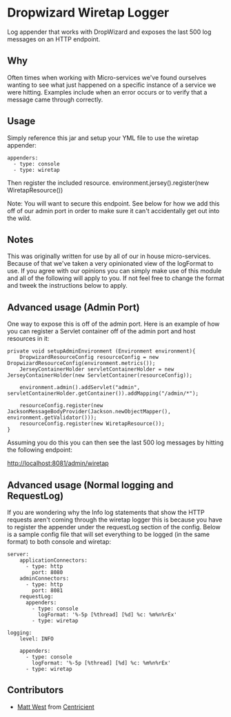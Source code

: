 Dropwizard Wiretap Logger
===========================
Log appender that works with DropWizard and exposes the last 500 log messages on an HTTP endpoint.

Why
----
Often times when working with Micro-services we've found ourselves wanting to see what just
happened on a specific instance of a service we were hitting. Examples include when an error
occurs or to verify that a message came through correctly. 

Usage
----
Simply reference this jar and setup your YML file to use the wiretap appender:
    
    appenders:
      - type: console
      - type: wiretap

Then register the included resource.
    environment.jersey().register(new WiretapResource())
    
Note: You will want to secure this endpoint. See below for how we add this off of our admin port
in order to make sure it can't accidentally get out into the wild.
    


Notes
----
This was originally written for use by all of our in house micro-services. Because of that
we've taken a very opinionated view of the logFormat to use. If you agree with our opinions
you can simply make use of this module and all of the following will apply to you. If not 
feel free to change the format and tweek the instructions below to apply.


Advanced usage (Admin Port)
----
One way to expose this is off of the admin port. Here is an example of how you can register a 
Servlet container off of the admin port and host resources in it:

    private void setupAdminEnvironment (Environment environment){
        DropwizardResourceConfig resourceConfig = new DropwizardResourceConfig(environment.metrics());
        JerseyContainerHolder servletContainerHolder = new JerseyContainerHolder(new ServletContainer(resourceConfig));

        environment.admin().addServlet("admin", servletContainerHolder.getContainer()).addMapping("/admin/*");

        resourceConfig.register(new JacksonMessageBodyProvider(Jackson.newObjectMapper(), environment.getValidator()));
        resourceConfig.register(new WiretapResource());
    }

Assuming you do this you can then see the last 500 log messages by hitting the following endpoint:

[http://localhost:8081/admin/wiretap](http://localhost:8081/admin/wiretap)


Advanced usage (Normal logging and RequestLog)
----
If you are wondering why the Info log statements that show the HTTP requests aren't coming through 
the wiretap logger this is because you have to register the appender under the requestLog section
of the config. Below is a sample config file that will set everything to be logged (in the same 
format) to both console and wiretap:

    server:
        applicationConnectors:
          - type: http
            port: 8080
        adminConnectors:
          - type: http
            port: 8081
        requestLog:
          appenders:
            - type: console
              logFormat: '%-5p [%thread] [%d] %c: %m%n%rEx'
            - type: wiretap
    
    logging:
        level: INFO
      
        appenders:
          - type: console
            logFormat: '%-5p [%thread] [%d] %c: %m%n%rEx'
          - type: wiretap
      

Contributors
------------
* [Matt West](https://github.com/mjwest10) from [Centricient](https://github.com/centricient)
